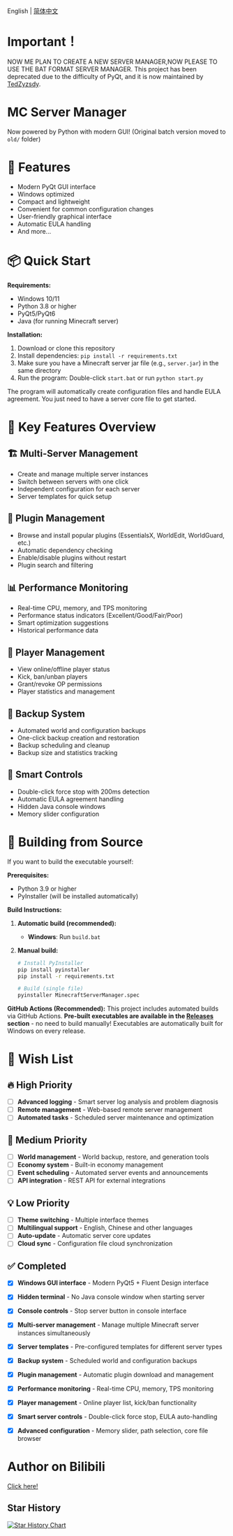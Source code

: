 English | [简体中文](README_ZH.md)


# Important！
NOW ME PLAN TO CREATE A NEW SERVER MANAGER,NOW PLEASE TO USE THE BAT FORMAT SERVER MANAGER.
This project has been deprecated due to the difficulty of PyQt, and it is now maintained by [TedZyzsdy](https://github.com/TedZyzsdy).


# MC Server Manager


Now powered by Python with modern GUI! (Original batch version moved to `old/` folder)


# 🌟 Features


- Modern PyQt GUI interface
- Windows optimized
- Compact and lightweight
- Convenient for common configuration changes
- User-friendly graphical interface
- Automatic EULA handling
- And more...


# 📦 Quick Start


**Requirements:**
- Windows 10/11
- Python 3.8 or higher
- PyQt5/PyQt6
- Java (for running Minecraft server)

**Installation:**
1. Download or clone this repository
2. Install dependencies: `pip install -r requirements.txt`
3. Make sure you have a Minecraft server jar file (e.g., `server.jar`) in the same directory
4. Run the program: Double-click `start.bat` or run `python start.py`

The program will automatically create configuration files and handle EULA agreement. You just need to have a server core file to get started.

# 🌟 Key Features Overview

## 🏗️ Multi-Server Management
- Create and manage multiple server instances
- Switch between servers with one click
- Independent configuration for each server
- Server templates for quick setup

## 🔌 Plugin Management
- Browse and install popular plugins (EssentialsX, WorldEdit, WorldGuard, etc.)
- Automatic dependency checking
- Enable/disable plugins without restart
- Plugin search and filtering

## 📊 Performance Monitoring
- Real-time CPU, memory, and TPS monitoring
- Performance status indicators (Excellent/Good/Fair/Poor)
- Smart optimization suggestions
- Historical performance data

## 👥 Player Management
- View online/offline player status
- Kick, ban/unban players
- Grant/revoke OP permissions
- Player statistics and management

## 💾 Backup System
- Automated world and configuration backups
- One-click backup creation and restoration
- Backup scheduling and cleanup
- Backup size and statistics tracking

## 🔧 Smart Controls
- Double-click force stop with 200ms detection
- Automatic EULA agreement handling
- Hidden Java console windows
- Memory slider configuration

# 🔧 Building from Source

If you want to build the executable yourself:

**Prerequisites:**
- Python 3.9 or higher
- PyInstaller (will be installed automatically)

**Build Instructions:**

1. **Automatic build (recommended):**
   - **Windows**: Run `build.bat`

2. **Manual build:**
   ```bash
   # Install PyInstaller
   pip install pyinstaller
   pip install -r requirements.txt
   
   # Build (single file)
   pyinstaller MinecraftServerManager.spec
   ```

**GitHub Actions (Recommended):**
This project includes automated builds via GitHub Actions. **Pre-built executables are available in the [Releases](../../releases) section** - no need to build manually! Executables are automatically built for Windows on every release.

# 🎯 Wish List

## 🔥 High Priority
- [ ] **Advanced logging** - Smart server log analysis and problem diagnosis
- [ ] **Remote management** - Web-based remote server management
- [ ] **Automated tasks** - Scheduled server maintenance and optimization

## 🌟 Medium Priority
- [ ] **World management** - World backup, restore, and generation tools
- [ ] **Economy system** - Built-in economy management
- [ ] **Event scheduling** - Automated server events and announcements
- [ ] **API integration** - REST API for external integrations

## 💡 Low Priority
- [ ] **Theme switching** - Multiple interface themes
- [ ] **Multilingual support** - English, Chinese and other languages
- [ ] **Auto-update** - Automatic server core updates
- [ ] **Cloud sync** - Configuration file cloud synchronization

## ✅ Completed
- [x] **Windows GUI interface** - Modern PyQt5 + Fluent Design interface
- [x] **Hidden terminal** - No Java console window when starting server
- [x] **Console controls** - Stop server button in console interface
- [x] **Multi-server management** - Manage multiple Minecraft server instances simultaneously
- [x] **Server templates** - Pre-configured templates for different server types
- [x] **Backup system** - Scheduled world and configuration backups
- [x] **Plugin management** - Automatic plugin download and management
- [x] **Performance monitoring** - Real-time CPU, memory, TPS monitoring
- [x] **Player management** - Online player list, kick/ban functionality
- [x] **Smart server controls** - Double-click force stop, EULA auto-handling
- [x] **Advanced configuration** - Memory slider, path selection, core file browser


# Author on Bilibili


[Click here!](https://space.bilibili.com/3546703915387263)


## Star History

[![Star History Chart](https://api.star-history.com/svg?repos=CatEazy/MC-Server-MGR&type=Date)](https://www.star-history.com/#CatEazy/MC-Server-MGR&Date)
